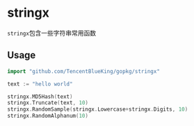 # stringx

`stringx`包含一些字符串常用函数

## Usage


```go
import "github.com/TencentBlueKing/gopkg/stringx"

text := "hello world"

stringx.MD5Hash(text)
stringx.Truncate(text, 10)
stringx.RandomSample(stringx.Lowercase+stringx.Digits, 10)
stringx.RandomAlphanum(10)
```

